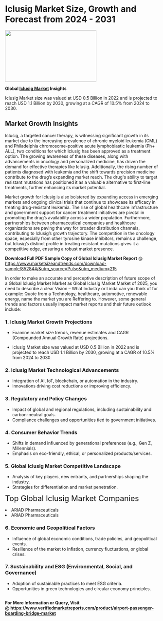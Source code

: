 <H1>Iclusig Market Size, Growth and Forecast from 2024 - 2031</H1><img class="aligncenter size-medium wp-image-584254" src="https://thirdeyenews.in/wp-content/uploads/2024/09/Global-Market-Research-300x168.jpeg" alt="" width="300" height="168" /><p><strong>Global&nbsp;<a href="https://www.marketsizeandtrends.com/download-sample/852844/&amp;utm_source=Pulse&amp;utm_medium=215">Iclusig Market</a> Insights</strong></p><p>Iclusig Market size was valued at USD 0.5 Billion in 2022 and is projected to reach USD 1.1 Billion by 2030, growing at a CAGR of 10.5% from 2024 to 2030.</p><p><h2>Market Growth Insights</h2> <p>Iclusig, a targeted cancer therapy, is witnessing significant growth in its market due to the increasing prevalence of chronic myeloid leukemia (CML) and Philadelphia chromosome-positive acute lymphoblastic leukemia (Ph+ ALL), two conditions for which Iclusig has been approved as a treatment option. The growing awareness of these diseases, along with advancements in oncology and personalized medicine, has driven the demand for effective therapies like Iclusig. Additionally, the rising number of patients diagnosed with leukemia and the shift towards precision medicine contribute to the drug’s expanding market reach. The drug's ability to target resistant mutations has positioned it as a valuable alternative to first-line treatments, further enhancing its market potential. </p> <p>Market growth for Iclusig is also bolstered by expanding access in emerging markets and ongoing clinical trials that continue to showcase its efficacy in treating drug-resistant leukemia. The rise of global healthcare infrastructure and government support for cancer treatment initiatives are pivotal in promoting the drug’s availability across a wider population. Furthermore, partnerships between pharmaceutical companies and healthcare organizations are paving the way for broader distribution channels, contributing to Iclusig’s growth trajectory. The competition in the oncology space, especially from other tyrosine kinase inhibitors, remains a challenge, but Iclusig’s distinct profile in treating resistant mutations gives it a competitive edge, ensuring a robust market presence. </p><p><span class=""><strong>Download Full PDF Sample Copy of Global Iclusig Market Report</strong> @ <a href="https://www.marketsizeandtrends.com/download-sample/852844/&amp;utm_source=Pulse&amp;utm_medium=215" target="_blank">https://www.marketsizeandtrends.com/download-sample/852844/&amp;utm_source=Pulse&amp;utm_medium=215</a></span></p><p>In order to make an accurate and perceptive description of future scope of a Global&nbsp;Iclusig Market Market as Global&nbsp;Iclusig Market Market of 2025, you need to describe a clear Vision &ndash; What Industry or Linda can you think of for example: Quote from a Technology, healthcare, automotive, renewable energy, name the market you are Reffering to. However, some general trends and factors usually impact market reports and their future outlook include:</p><h3>1.&nbsp;<strong>Iclusig Market Growth Projections</strong></h3><ul><li>Examine market size trends, revenue estimates and CAGR (Compounded Annual Growth Rate) projections.</li><li><p>Iclusig Market size was valued at USD 0.5 Billion in 2022 and is projected to reach USD 1.1 Billion by 2030, growing at a CAGR of 10.5% from 2024 to 2030.</p></li></ul><h3>2.&nbsp;<strong>Iclusig Market Technological Advancements</strong></h3><ul><li>Integration of AI, IoT, blockchain, or automation in the industry.</li><li>Innovations driving cost reductions or improving efficiency.</li></ul><h3>3.&nbsp;<strong>Regulatory and Policy Changes</strong></h3><ul><li>Impact of global and regional regulations, including sustainability and carbon-neutral goals.</li><li>Compliance challenges and opportunities tied to government initiatives.</li></ul><h3>4.&nbsp;<strong>Consumer Behavior Trends</strong></h3><ul><li>Shifts in demand influenced by generational preferences (e.g., Gen Z, Millennials).</li><li>Emphasis on eco-friendly, ethical, or personalized products/services.</li></ul><h3>5.&nbsp;<strong>Global Iclusig Market Competitive Landscape</strong></h3><ul><li>Analysis of key players, new entrants, and partnerships shaping the industry.</li><li>Strategies for differentiation and market penetration.</li></ul><p data-pm-slice="1 1 []"><span style="color: inherit; font-family: inherit; font-size: 25px;">Top Global Iclusig Market Companies</span></p><div class="" data-test-id=""><p><li>ARIAD Pharmaceuticals</li><li> ARIAD Pharmaceuticals</li></p></div><h3>6.&nbsp;<strong>Economic and Geopolitical Factors</strong></h3><ul><li>Influence of global economic conditions, trade policies, and geopolitical events.</li><li>Resilience of the market to inflation, currency fluctuations, or global crises.</li></ul><h3>7.&nbsp;<strong>Sustainability and ESG (Environmental, Social, and Governance)</strong></h3><ul><li>Adoption of sustainable practices to meet ESG criteria.</li><li>Opportunities in green technologies and circular economy principles.</li></ul><h2><strong style="font-size: 14px;">For More Information or Query, Visit @&nbsp;</strong><a style="background-color: #ffffff; font-size: 14px;" href="https://www.marketsizeandtrends.com/report/iclusig-market/" target="_blank">https://www.verifiedmarketreports.com/product/airport-passenger-boarding-bridge-market</a></h2>
